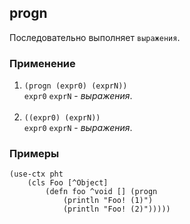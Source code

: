 ## progn
Последовательно выполняет `выражения`.

### Применение

1. `(progn (expr0) (exprN))`<br>
`expr0` `exprN` - _выражения_.<br><br>
2. `((expr0) (exprN))`<br>
`expr0` `exprN` - _выражения_.

### Примеры

```pihta
(use-ctx pht
    (cls Foo [^Object]
        (defn foo ^void [] (progn
            (println "Foo! (1)")
            (println "Foo! (2)")))))
```